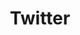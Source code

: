 ---
blog: https://blog.twitter.com/
facebook: https://www.facebook.com/blah
github: twitter
logohandle: twitter
sort: twitter
title: Twitter
twitter: https://twitter.com/twitter
website: https://twitter.com/
wikipedia: https://en.wikipedia.org/wiki/Twitter
---